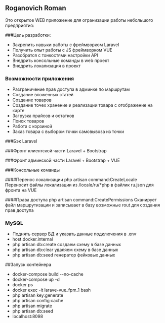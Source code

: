 ## Roganovich Roman

Это открытое WEB приложение для огранизации работы небольшого предприятия:

###Цель разработки:
 - Закрепить навыки работы с фреймворком Laravel
 - Получить опыт работы с JS фреймворком VUE
 - Разобратся с тонкостями настройки API
 - Внедрить консольные команды в web проeкт
 - Внедрить локализация в проект

### Возможности приложения
 - Разграничение прав доступа в админке по маршрутам
 - Создание вложенных статей
 - Создание товаров
 - Создание точех хранение и реализации товара с отображение на карте
 - Загрузка прайсов и остатков
 - Поиск товаров
 - Работа с корзиной
 - Заказ товара с выбором точки самовывоза из точки

###Бэк 
Laravel

###Фронт клиентской части
Laravel + Bootstrap

###Фронт админской части
Laravel + Bootstrap + VUE

###Консольные команды

####Перенос локализации
php artisan command:CreateLocale
Переносит файлы локализации из /locale/ru/*php в файлик ru.json для фронта на VUE

####Права доступа
php artisan command:CreatePermissions
Сканирует файл маршрутизации и записывает в базу возможные rout для создания прав доступа

### MySQL
 - Поднять сервер БД и указать данные подключения в .env
 - host.docker.internal
 - php artisan db:create создаем схему в базе данных
 - php artisan db:clear удаляем схему в базе данных
 - php artisan db:seed генератор фейковых данных

##Запуск контейнера
 - docker-compose build --no-cache
 - docker-compose up -d
 - docker ps
 - docker exec -it  larave-vue_fpm_1 bash
 - php artisan key:generate
 - php artisan config:cache
 - php artisan migrate
 - php artisan db:seed
 - localhost:8098 

